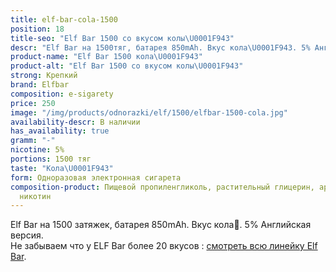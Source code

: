 ```yaml
---
title: elf-bar-cola-1500
position: 18
title-seo: "Elf Bar 1500 со вкусом колы\U0001F943"
descr: "Elf Bar на 1500тяг, батарея 850mAh. Вкус кола\U0001F943. 5% Английская версия."
product-name: "Elf Bar 1500 кола\U0001F943"
product-alt: "Elf Bar 1500 со вкусом колы\U0001F943"
strong: Крепкий
brand: Elfbar
composition: e-sigarety
price: 250
image: "/img/products/odnorazki/elf/1500/elfbar-1500-cola.jpg"
availability-descr: В наличии
has_availability: true
gramm: "-"
nicotine: 5%
portions: 1500 тяг
taste: "Кола\U0001F943"
form: Одноразовая электронная сигарета
composition-product: Пищевой пропиленгликоль, растительный глицерин, ароматизатор,
  никотин
---
```


Elf Bar на 1500 затяжек, батарея 850mAh. Вкус кола🥃. 5% Английская версия.<br>
Не забываем что у ELF Bar более 20 вкусов : [смотреть всю линейку Elf Bar](/elfbar).